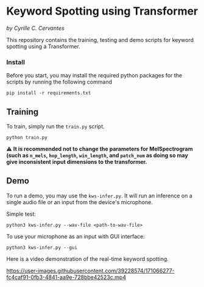 # Keyword Spotting using Transformer
*by Cyrille C. Cervantes*

This repository contains the training, testing and demo scripts for keyword spotting using a Transformer.

### Install
Before you start, you may install the required python packages for the scripts by running the following command
```
pip install -r requirements.txt
```
## Training
To train, simply run the ```train.py``` script.
```
python train.py
```

:warning: **It is recommended not to change the parameters for MelSpectrogram (such as ```n_mels```, ```hop_length```, ```win_length```, and ```patch_num``` as doing so may give inconsistent input dimensions to the transformer.**

## Demo
To run a demo, you may use the ```kws-infer.py```. It will run an inference on a single audio file or an input from the device's microphone.

Simple test:
```
python3 kws-infer.py --wav-file <path-to-wav-file>  
```
To use your microphone as an input with GUI interface:
```
python3 kws-infer.py --gui
```

Here is a video demonstration of the real-time keyword spotting.

https://user-images.githubusercontent.com/39228574/171066277-fc4caf91-0fb3-4841-aa9e-728bbe42523c.mp4




